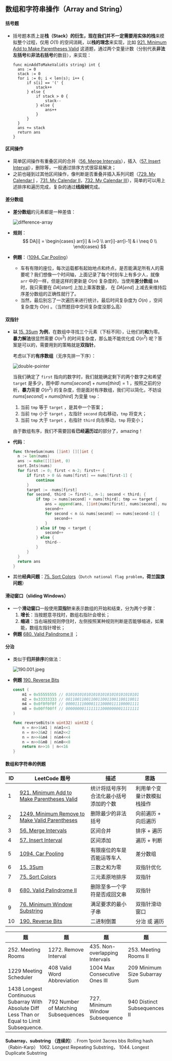 ## 数组和字符串操作（Array and String）

#### **括号题**

- 括号题本质上是**栈（Stack）**的衍生，现在我们并不一定需要用**实体的栈**来模拟整个过程，仅用 $O(1)$ 的空间消耗，以**栈的理念**来实现，比如 [921. Minimum Add to Make Parentheses Valid](https://leetcode.cn/problems/minimum-add-to-make-parentheses-valid/) 这道题，通过两个变量计数（分别代表**非法左括号**和**非法右括号**的数目），来实现：

  ```
  func minAddToMakeValid(s string) int {
  	ans := 0
  	stack := 0
  	for i := 0; i < len(s); i++ {
  		if s[i] == '(' {
  			stack++
  		} else {
  			if stack > 0 {
  				stack--
  			} else {
  				ans++
  			}
  		}
  	}
  	ans += stack
  	return ans
  }
  ```

  

#### 区间操作

- 简单区间操作有重叠区间的合并（[56. Merge Intervals](https://leetcode.cn/problems/merge-intervals/)），插入（[57. Insert Interval](https://leetcode.cn/problems/insert-interval/)），删除等，一般通过排序方式很容易解决；
- 之前也碰到过其他区间操作，像判断是否重叠并插入系列问题（[729. My Calendar I](https://leetcode.cn/problems/my-calendar-i/) ，[731. My Calendar II](https://leetcode.cn/problems/my-calendar-ii/)，[732. My Calendar III](https://leetcode.cn/problems/my-calendar-iii/)），简单的可以用上述排序和遍历完成，复杂的通过**线段树**完成。



#### 差分数组

- **差分数组**的元素都是一种差值：

  ![difference-array](images/difference-array.svg)

- **规则**：
  $$
  DA[i] = \begin{cases}
  	arr[i] 				& i=0 		\\
  	arr[i]-arr[i-1] 	& i \neq 0	\\
  \end{cases}
  $$

- **例题**：（[1094. Car Pooling](https://leetcode.cn/problems/car-pooling/)）

  - 车有有限的座位，每次运载都有起始地点和终点，是否能满足所有人的需要呢？我们想像一个时间轴，上面记录了每个时刻车上有多少人，就像 `arr` 中的一样，但是这样的更新是 $O(n)$ 复杂度的，当使用**差分数组** `DA` 时，我只需要在 $DA[start]$ 上加上乘客数量， 在 $DA[end]$ 上减去来维持后序差分数组的正确性就行了。
  - 当然，最后别忘了一次遍历来进行统计。最后时间复杂度为 $O(n)$ ，空间复杂度为 $O(n)$ 。（当然题目中空间复杂度没那么高）



#### 双指针

- **以** [15. 3Sum](https://leetcode.cn/problems/3sum/) **为例**，在数组中寻找三个元素（下标不同），让他们的**和**为零。**暴力解法**很显然需要 $O(n^3)$ 的时间复杂度，那么能不能优化成 $O(n^2)$ 呢？答案是可以的，需要用到的策略就是**双指针**。

  考虑以下的**有序数组**（无序先排一下序）：

  ![double-pointer](images/double-pointer.svg)

  当我们确定了 `first` 指向的数字时，我们就能确定剩下的两个数字之和希望 `target` 是多少，图中即 $nums[second]+nums[third] = 1$ ，按照之前的分析，**暴力**需要 $O(n^2)$ 的复杂度，但是面对有序数组，我们可以简化，不妨设 $nums[second]+nums[third]$ 为变量 `tmp`：

  1. 当前 `tmp` 等于 `target` ，是其中一个答案；
  2. 当前 `tmp` 小于 `target` ，左指针 `second` 向右移动，`tmp` 将变大；
  3. 当前 `tmp` 大于 `target` ，右指针 `third` 向左移动，`tmp` 将变小；

  由于数组有序，我们不需要回看**已经遍历过**的部分了，amazing！

- **代码**：

  ```go
  func threeSum(nums []int) [][]int {
  	n := len(nums)
  	ans := make([][]int, 0)
  	sort.Ints(nums)
  	for first := 0; first < n-2; first++ {
  		if first > 0 && nums[first] == nums[first-1] {
  			continue
  		}
  		target := -nums[first]
  		for second, third := first+1, n-1; second < third; {
  			if tmp := nums[second] + nums[third]; tmp == target {
  				ans = append(ans, []int{nums[first], nums[second], nums[third]})
  				second++
  				for second < n && nums[second] == nums[second-1] {
  					second++
  				}
  			} else if tmp < target {
  				second++
  			} else {
  				third--
  			}
  		}
  	}
  	return ans
  }
  ```

- 其他**经典问题**：[75. Sort Colors](https://leetcode.cn/problems/sort-colors/)（`Dutch national flag problem`，**荷兰国旗问题**）



#### 滑动窗口（sliding Windows）

- 一个**滑动窗口**一般使用**双指针**来表示数组的开始和结束，分为两个步骤：
  1. **增长**：当按题意寻找时，数组右指针会增长；
  2. **缩进**：当右端按规则停住时，左侧按照某种规则判断是否能够缩进，如果能，数组左指针增长；
- **例题** [680. Valid Palindrome II](https://leetcode.cn/problems/valid-palindrome-ii/) ；



#### 分治

- 类似于**归并排序**的做法：

  ![190.001.jpeg](images/1616982968-vXsJSf-190.001.jpeg)

- **例题** [190. Reverse Bits](https://leetcode.cn/problems/reverse-bits/)

  ```go
  const (
      m1 = 0x55555555 // 01010101010101010101010101010101
      m2 = 0x33333333 // 00110011001100110011001100110011
      m4 = 0x0f0f0f0f // 00001111000011110000111100001111
      m8 = 0x00ff00ff // 00000000111111110000000011111111
  )
  
  func reverseBits(n uint32) uint32 {
      n = n>>1&m1 | n&m1<<1
      n = n>>2&m2 | n&m2<<2
      n = n>>4&m4 | n&m4<<4
      n = n>>8&m8 | n&m8<<8
      return n>>16 | n<<16
  }
  ```



#### 数组和字符串的例题

| ID   | LeetCode 题号                                                | 描述                                   | 思路                       |
| ---- | ------------------------------------------------------------ | -------------------------------------- | -------------------------- |
| 1    | [921. Minimum Add to Make Parentheses Valid](https://leetcode.cn/problems/minimum-add-to-make-parentheses-valid/) | 统计将括号序列合法化最小括号添加的个数 | 利用单个变量计数模拟栈操作 |
| 2    | [1249. Minimum Remove to Make Valid Parentheses](https://leetcode.cn/problems/minimum-remove-to-make-valid-parentheses/) | 删除最少的非法括号                     | 向前遍历 + 向后遍历        |
| 3    | [56. Merge Intervals](https://leetcode.cn/problems/merge-intervals/) | 区间合并                               | 排序 + 遍历                |
| 4    | [57. Insert Interval](https://leetcode.cn/problems/insert-interval/) | 区间添加                               | 遍历 + 判断                |
| 5    | [1094. Car Pooling](https://leetcode.cn/problems/car-pooling/) | 有限座位的车是否能运等车人             | 差分数组                   |
| 6    | [15. 3Sum](https://leetcode.cn/problems/3sum/)               | 三数之和为零                           | 双指针优化                 |
| 7    | [75. Sort Colors](https://leetcode.cn/problems/sort-colors/) | 三元素原地排序                         | 双指针                     |
| 8    | [680. Valid Palindrome II](https://leetcode.cn/problems/valid-palindrome-ii/) | 删除至多一个字符是否成回文串           | 双指针                     |
| 9    | [76. Minimum Window Substring](https://leetcode.cn/problems/minimum-window-substring/) | 满足要求的最小子串                     | 双指针滑动窗口             |
| 10   | [190. Reverse Bits](https://leetcode.cn/problems/reverse-bits/) | 二进制倒置                             | 分治 或 遍历               |

| 题                                                           | 题                                  | 题                              | 题                             |
| ------------------------------------------------------------ | ----------------------------------- | ------------------------------- | ------------------------------ |
| 252. Meeting Rooms                                           | 1272. Remove Interval               | 435. Non-overlapping Intervals  | 253. Meeting Rooms II          |
| 1229 Meeting Scheduler                                       | 408 Valid Word Abbreviation         | 1004 Max Consecutive Ones III   | 209  Minimum Size Subarray Sum |
| 1438 Longest Continuous Subarray With Absolute Diff Less Than or Equal to Limit Subsequence. | 792 Number of Matching Subsequences | 727. Minimum Window Subsequence | 940 Distinct Subsequences II   |

**Subarray、substring （连续的**）. From 1point 3acres bbs
Rolling hash （Rabin-Karp） 1062. Longest Repeating Substring， 1044. Longest Duplicate Substring
